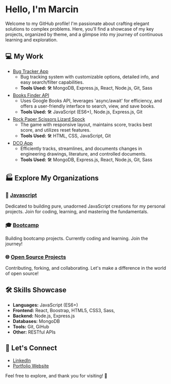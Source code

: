# Hello, I'm Marcin

  Welcome to my GitHub profile! I'm passionate about crafting elegant solutions to complex problems. Here, you'll find a showcase of my key projects, organized by theme, and a glimpse into my journey of continuous learning and exploration.

## 💻 My Work 
- [Bug Tracker App](https://github.com/martindocs/bug-tracker-public)
  - Bug tracking system with customizable options, detailed info, and easy search/filter capabilities.
  - **Tools Used:** 🛠️ MongoDB, Express.js, React, Node.js, Git, Sass
- [Books Finder API](https://github.com/martindocs/book-finder)
  - Uses Google Books API, leverages 'async/await' for efficiency, and offers a user-friendly interface to search, view, and save books.
  - **Tools Used:** 🛠️ JavaScript (ES6+), Node.js, Express.js, Git
- [Rock Paper Scissors Lizard Spock](https://github.com/martindocs/rock-paper-scissors-lizard-spock)
  - The game with responsive layout, maintains score, tracks best score, and utilizes reset features.
  - **Tools Used:** 🛠️ HTML, CSS, JavaScript, Git
- [DCO App](https://github.com/martindocs/bug-tracker-public)
  - Efficiently tracks, streamlines, and documents changes in engineering drawings, literature, and controlled documents.
  - **Tools Used:** 🛠️ MongoDB, Express.js, React, Node.js, Git, Sass

## 🏭 Explore My Organizations

### 📜 [Javascript](https://github.com/martindocs-javascript)

Dedicated to building pure, unadorned JavaScript creations for my personal projects. Join for coding, learning, and mastering the fundamentals.

### 🎓 [Bootcamp](https://github.com/martindocs-bootcamp)

Building bootcamp projects. Currently coding and learning. Join the journey!

### 🌐 [Open Source Projects](https://github.com/martindocs-contributions)

Contributing, forking, and collaborating. Let's make a difference in the world of open source!

## 🛠️ Skills Showcase

- **Languages:** JavaScript (ES6+)
- **Frontend:** React, Boostrap, HTML5, CSS3, Sass, 
- **Backend:** Node.js, Express.js
- **Databases:** MongoDB
- **Tools:** Git, GiHub
- **Other:** RESTful APIs

## 📱 Let's Connect

- [LinkedIn](https://www.linkedin.com/in/marcin-tatarski/)
- [Portfolio Website](https://marcin-tatarski.com/)

Feel free to explore, and thank you for visiting! 🌟
